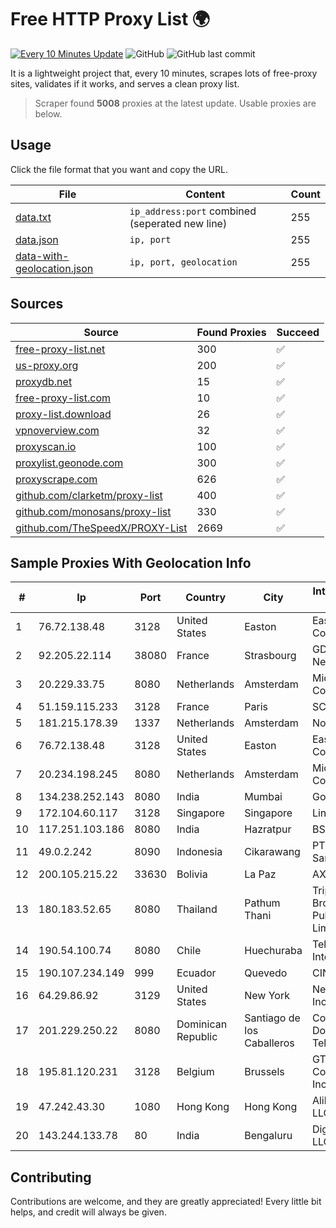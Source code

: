 
# Free HTTP Proxy List 🌍

[![Every 10 Minutes Update](https://github.com/mertguvencli/http-proxy-list/actions/workflows/main.yml/badge.svg?branch=main)](https://github.com/mertguvencli/http-proxy-list/actions/workflows/main.yml)
![GitHub](https://img.shields.io/github/license/mertguvencli/http-proxy-list)
![GitHub last commit](https://img.shields.io/github/last-commit/mertguvencli/http-proxy-list)

It is a lightweight project that, every 10 minutes, scrapes lots of free-proxy sites, validates if it works, and serves a clean proxy list.


> Scraper found **5008** proxies at the latest update. Usable proxies are below.

## Usage

Click the file format that you want and copy the URL.


|File|Content|Count|
|----|-------|-----|
|[data.txt](https://raw.githubusercontent.com/mertguvencli/http-proxy-list/main/proxy-list/data.txt)|`ip_address:port` combined (seperated new line)|255|
|[data.json](https://raw.githubusercontent.com/mertguvencli/http-proxy-list/main/proxy-list/data.json)|`ip, port`|255|
|[data-with-geolocation.json](https://raw.githubusercontent.com/mertguvencli/http-proxy-list/main/proxy-list/data-with-geolocation.json)|`ip, port, geolocation`|255|

## Sources

|Source|Found Proxies|Succeed|
|------|-------------|-------|
|[free-proxy-list.net](https://free-proxy-list.net)|300|✅|
|[us-proxy.org](https://www.us-proxy.org)|200|✅|
|[proxydb.net](http://proxydb.net)|15|✅|
|[free-proxy-list.com](https://free-proxy-list.com/?page=&port=&type%5B%5D=http&type%5B%5D=https&up_time=0&search=Search)|10|✅|
|[proxy-list.download](https://www.proxy-list.download/HTTP)|26|✅|
|[vpnoverview.com](https://vpnoverview.com/privacy/anonymous-browsing/free-proxy-servers)|32|✅|
|[proxyscan.io](https://www.proxyscan.io)|100|✅|
|[proxylist.geonode.com](https://proxylist.geonode.com/api/proxy-list?limit=300&page=1&sort_by=lastChecked&sort_type=desc&protocols=http,https)|300|✅|
|[proxyscrape.com](https://api.proxyscrape.com/v2/?request=displayproxies&protocol=http&timeout=10000&country=all&ssl=all&anonymity=all)|626|✅|
|[github.com/clarketm/proxy-list](https://raw.githubusercontent.com/clarketm/proxy-list/master/proxy-list-raw.txt)|400|✅|
|[github.com/monosans/proxy-list](https://raw.githubusercontent.com/monosans/proxy-list/main/proxies/http.txt)|330|✅|
|[github.com/TheSpeedX/PROXY-List](https://raw.githubusercontent.com/TheSpeedX/PROXY-List/master/http.txt)|2669|✅|


## Sample Proxies With Geolocation Info

|#|Ip|Port|Country|City|Internet Service Provider|
|-|--|----|-------|----|-------------------------|
|1|76.72.138.48|3128|United States|Easton|Easton Utilities Commission|
|2|92.205.22.114|38080|France|Strasbourg|GD MASS Network|
|3|20.229.33.75|8080|Netherlands|Amsterdam|Microsoft Corporation|
|4|51.159.115.233|3128|France|Paris|SCALEWAY|
|5|181.215.178.39|1337|Netherlands|Amsterdam|NovoServe B.V.|
|6|76.72.138.48|3128|United States|Easton|Easton Utilities Commission|
|7|20.234.198.245|8080|Netherlands|Amsterdam|Microsoft Corporation|
|8|134.238.252.143|8080|India|Mumbai|Google LLC|
|9|172.104.60.117|3128|Singapore|Singapore|Linode, LLC|
|10|117.251.103.186|8080|India|Hazratpur|BSNL Internet|
|11|49.0.2.242|8090|Indonesia|Cikarawang|PT Usaha Adi Sanggoro|
|12|200.105.215.22|33630|Bolivia|La Paz|AXS Bolivia S. A.|
|13|180.183.52.65|8080|Thailand|Pathum Thani|Triple T Broadband Public Company Limited|
|14|190.54.100.74|8080|Chile|Huechuraba|Telmex Chile Internet S.A.|
|15|190.107.234.149|999|Ecuador|Quevedo|CINECABLE TV|
|16|64.29.86.92|3129|United States|New York|NetEnterprise Inc.|
|17|201.229.250.22|8080|Dominican Republic|Santiago de los Caballeros|Compañía Dominicana de Teléfonos S. A.|
|18|195.81.120.231|3128|Belgium|Brussels|GTT Communications Inc.|
|19|47.242.43.30|1080|Hong Kong|Hong Kong|Alibaba.com LLC|
|20|143.244.133.78|80|India|Bengaluru|DigitalOcean, LLC|



## Contributing

Contributions are welcome, and they are greatly appreciated! Every
little bit helps, and credit will always be given.

